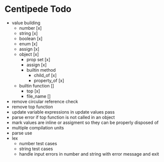 # Centipede Todo
* value building
  * number [x]
  * string [x]
  * boolean [x]
  * enum [x]
  * assign [x]
  * object [x]
    * prop set [x]
    * assign [x]
    * builtin method
      * child_of [x]
      * property_of [x]
  * builtin function []
    * top [x]
    * file_name []
* remove circular reference check
* remove top function
* update variable expressions in update values pass
* parse error if top function is not called in an object
* mark values are inline or assigment so they can be properly disposed of
* multiple compilation units
* parse use
* lex
  * number test cases
  * string test cases
  * handle input errors in number and string with error message and exit
